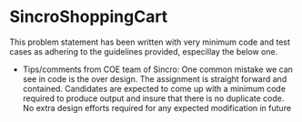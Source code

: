 # SincroShoppingCart

This problem statement has been written with very minimum code and test cases as adhering to the guidelines provided, especillay the below one.

- Tips/comments from COE team of Sincro: 
One common mistake we can see in code is the over design. The assignment is straight forward and contained.
Candidates are expected to come up with a minimum code required to produce output and insure that there is no duplicate code. No extra design efforts required for any expected modification in future
